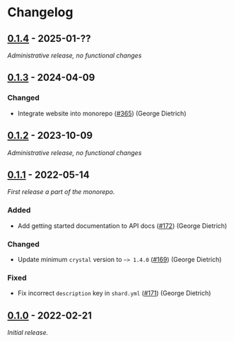 # Changelog

## [0.1.4] - 2025-01-??

_Administrative release, no functional changes_

## [0.1.3] - 2024-04-09

### Changed

- Integrate website into monorepo ([#365](https://github.com/athena-framework/athena/pull/365)) (George Dietrich)

## [0.1.2] - 2023-10-09

_Administrative release, no functional changes_

## [0.1.1] - 2022-05-14

_First release a part of the monorepo._

### Added

- Add getting started documentation to API docs ([#172](https://github.com/athena-framework/athena/pull/172)) (George Dietrich)

### Changed

- Update minimum `crystal` version to `~> 1.4.0` ([#169](https://github.com/athena-framework/athena/pull/169)) (George Dietrich)

### Fixed

- Fix incorrect `description` key in `shard.yml` ([#171](https://github.com/athena-framework/athena/pull/171)) (George Dietrich)

## [0.1.0] - 2022-02-21

_Initial release._

[0.1.4]: https://github.com/athena-framework/image-size/releases/tag/v0.1.4
[0.1.3]: https://github.com/athena-framework/image-size/releases/tag/v0.1.3
[0.1.2]: https://github.com/athena-framework/image-size/releases/tag/v0.1.2
[0.1.1]: https://github.com/athena-framework/image-size/releases/tag/v0.1.1
[0.1.0]: https://github.com/athena-framework/image-size/releases/tag/v0.1.0
